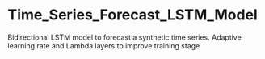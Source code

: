 # Time_Series_Forecast_LSTM_Model
Bidirectional LSTM model to forecast a synthetic time series. Adaptive learning rate and Lambda layers to improve training stage
